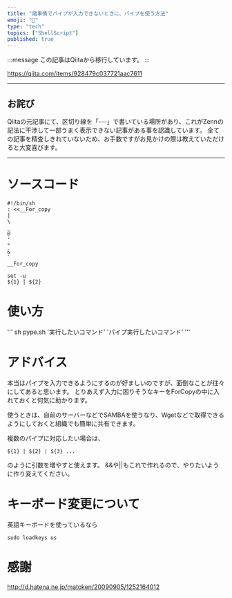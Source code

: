 ```yaml
---
title: "諸事情でパイプが入力できないときに、パイプを使う方法"
emoji: "📝"
type: "tech"
topics: ["ShellScript"]
published: true
---
```


:::message
この記事はQiitaから移行しています。
:::

https://qiita.com/items/928479c037721aac7611

-----

## お詫び
Qiitaの元記事にて、区切り線を「---」で書いている場所があり、これがZennの記法に干渉して一部うまく表示できない記事がある事を認識しています。
全ての記事を精査しきれていないため、お手数ですがお見かけの際は教えていただけると大変喜びます。

-----

# ソースコード
```
#!/bin/sh
: <<__For_copy
|
\
_
@
'
"
&
`
__For_copy

set -u
${1} | ${2}
```

# 使い方
'''
sh pype.sh '実行したいコマンド' 'パイプ実行したいコマンド'
'''

# アドバイス
本当はパイプを入力できるようにするのが好ましいのですが、面倒なことが往々にしてあると思います。
とりあえず入力に困りそうなキーをForCopyの中に入れておくと何気に助かります。

使うときは、自前のサーバーなどでSAMBAを使うなり、Wgetなどで取得できるようにしておくと組織でも簡単に共有できます。

複数のパイプに対応したい場合は、

```
${1} | ${2} | ${3} ...
```

のように引数を増やすと使えます。
&&や||もこれで作れるので、やりたいように作り変えてください。

# キーボード変更について
英語キーボードを使っているなら

```
sudo loadkeys us
```

# 感謝
http://d.hatena.ne.jp/matoken/20090905/1252164012

